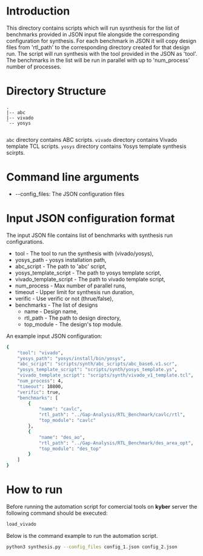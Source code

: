 # Introduction
This directory contains scripts which will run sysnthesis for the list of benchmarks provided in JSON input file alongside the corresponding configuration for synthesis. For each benchmark in JSON it will copy design files from 'rtl_path' to the corresponding directory created for that design run. The script will run synthesis with the tool provided in the JSON as 'tool'. The benchmarks in the list will be run in parallel with up to 'num_process' number of processes. 

# Directory Structure
```
.
|-- abc
|-- vivado
`-- yosys
    
```

`abc` directory contains ABC scripts.
`vivado` directory contains Vivado template TCL scripts.
`yosys` directory contains Yosys template synthesis scirpts.

# Command line arguments
- --config_files: The JSON configuration files

# Input JSON configuration format
The input JSON file contains list of benchmarks with synthesis run configurations. 

- tool - The tool to run the synthesis with (vivado/yosys),
- yosys_path - yosys installation path,
- abc_script - The path to 'abc' script,
- yosys_template_script - The path to yosys template script,
- vivado_template_script - The path to vivado template script,
- num_process - Max number of parallel runs,
- timeout - Upper limit for synthesis run duration,
- verific - Use verific or not (thrue/false),
- benchmarks - The list of designs
	- name - Design name,
	- rtl_path - The path to design directory,
	- top_module - The design's top module.

An example input JSON configuration:
```bash
{
    "tool": "vivado",
    "yosys_path": "yosys/install/bin/yosys",
    "abc_script": "scripts/synth/abc_scripts/abc_base6.v1.scr",
    "yosys_template_script": "scripts/synth/yosys_template.ys",
    "vivado_template_script": "scripts/synth/vivado_v1_template.tcl",
    "num_process": 4,
    "timeout": 10800,
    "verific": true,
    "benchmarks": [
        {
            "name": "cavlc",
            "rtl_path": "../Gap-Analysis/RTL_Benchmark/cavlc/rtl",
            "top_module": "cavlc"
        },
        {
            "name": "des_ao",
            "rtl_path": "../Gap-Analysis/RTL_Benchmark/des_area_opt",
            "top_module": "des_top"
        }
    ]
}
```

# How to run
Before running the automation script for comercial tools on **kyber** server the following command should be executed:
```bash
load_vivado
```
Below is the command example to run the automation script.
```bash
python3 synthesis.py --config_files config_1.json config_2.json
```
